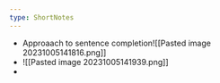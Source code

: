 ```yaml
---
type: ShortNotes
---
```

- Approaach to sentence completion![[Pasted image 20231005141816.png]]
- ![[Pasted image 20231005141939.png]]
- 
